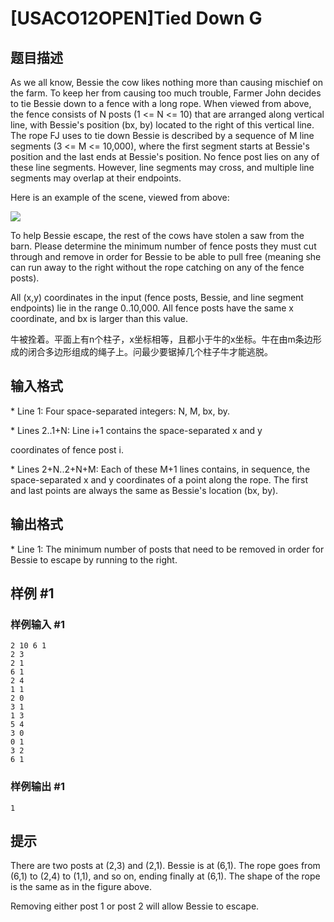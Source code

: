 # [USACO12OPEN]Tied Down G

## 题目描述

As we all know, Bessie the cow likes nothing more than causing mischief on the farm.  To keep her from causing too much trouble, Farmer John decides to tie Bessie down to a fence with a long rope.  When viewed from above, the fence consists of N posts (1 <= N <= 10) that are arranged along vertical line, with Bessie's position (bx, by) located to the right of this vertical line.  The rope FJ uses to tie down Bessie is described by a sequence of M line segments (3 <= M <= 10,000), where the first segment starts at Bessie's position and the last ends at Bessie's position. No fence post lies on any of these line segments.  However, line segments may cross, and multiple line segments may overlap at their endpoints.

Here is an example of the scene, viewed from above:

![](https://cdn.luogu.com.cn/upload/pic/41461.png)

To help Bessie escape, the rest of the cows have stolen a saw from the barn.  Please determine the minimum number of fence posts they must cut through and remove in order for Bessie to be able to pull free (meaning she can run away to the right without the rope catching on any of the fence posts). 

All (x,y) coordinates in the input (fence posts, Bessie, and line segment endpoints) lie in the range 0..10,000.  All fence posts have the same x coordinate, and bx is larger than this value. 

牛被拴着。平面上有n个柱子，x坐标相等，且都小于牛的x坐标。牛在由m条边形成的闭合多边形组成的绳子上。问最少要锯掉几个柱子牛才能逃脱。


## 输入格式

\* Line 1: Four space-separated integers: N, M, bx, by.

\* Lines 2..1+N: Line i+1 contains the space-separated x and y

coordinates of fence post i.

\* Lines 2+N..2+N+M: Each of these M+1 lines contains, in sequence, the space-separated x and y coordinates of a point along the rope. The first and last points are always the same as Bessie's location (bx, by).


## 输出格式

\* Line 1: The minimum number of posts that need to be removed in order for Bessie to escape by running to the right.


## 样例 #1

### 样例输入 #1
```
2 10 6 1 
2 3 
2 1 
6 1 
2 4 
1 1 
2 0 
3 1 
1 3 
5 4 
3 0 
0 1 
3 2 
6 1
```

### 样例输出 #1

```
1
```

## 提示

There are two posts at (2,3) and (2,1).  Bessie is at (6,1).  The rope goes from (6,1) to (2,4) to (1,1), and so on, ending finally at (6,1). The shape of the rope is the same as in the figure above.


Removing either post 1 or post 2 will allow Bessie to escape.

